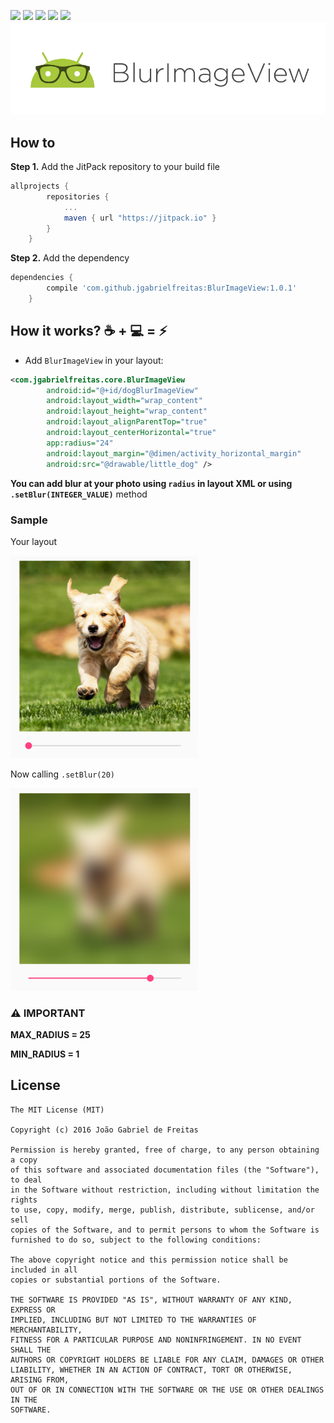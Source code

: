 [![](https://jitpack.io/v/jgabrielfreitas/DataControllerDemo.svg)](https://jitpack.io/#jgabrielfreitas/DataControllerDemo) [![](https://img.shields.io/badge/Language%20-Java-4682b4.svg)](https://jitpack.io/#jgabrielfreitas/DataControllerDemo)
[![](https://img.shields.io/apm/l/vim-mode.svg?maxAge=2592000)]()
[![](https://img.shields.io/badge/API-%2B%2017-lightgrey.svg)]()
[![](https://img.shields.io/badge/Android-4.2-green.svg)]()
![InjectLayout](imgs/BlurImageView-header.png)

## How to
**Step 1.** Add the JitPack repository to your build file
```gradle
allprojects {
		repositories {
			...
			maven { url "https://jitpack.io" }
		}
	}
```

**Step 2.** Add the dependency
```gradle
dependencies {
		compile 'com.github.jgabrielfreitas:BlurImageView:1.0.1'
	}
```

## How it works? :coffee: + :computer: = :zap:

+ Add `BlurImageView` in your layout:
```xml
<com.jgabrielfreitas.core.BlurImageView
        android:id="@+id/dogBlurImageView"
        android:layout_width="wrap_content"
        android:layout_height="wrap_content"
        android:layout_alignParentTop="true"
        android:layout_centerHorizontal="true"
        app:radius="24"
        android:layout_margin="@dimen/activity_horizontal_margin"
        android:src="@drawable/little_dog" />
```

**You can add blur at your photo using `radius` in layout XML or using  `.setBlur(INTEGER_VALUE)`** method 

### Sample

Your layout

<img src="imgs/example_1.png" width="300">

Now calling `.setBlur(20)`

<img src="imgs/example_2.png" width="300">


### :warning: IMPORTANT
**MAX_RADIUS = 25**

**MIN_RADIUS = 1**

## License
```
The MIT License (MIT)

Copyright (c) 2016 João Gabriel de Freitas

Permission is hereby granted, free of charge, to any person obtaining a copy
of this software and associated documentation files (the "Software"), to deal
in the Software without restriction, including without limitation the rights
to use, copy, modify, merge, publish, distribute, sublicense, and/or sell
copies of the Software, and to permit persons to whom the Software is
furnished to do so, subject to the following conditions:

The above copyright notice and this permission notice shall be included in all
copies or substantial portions of the Software.

THE SOFTWARE IS PROVIDED "AS IS", WITHOUT WARRANTY OF ANY KIND, EXPRESS OR
IMPLIED, INCLUDING BUT NOT LIMITED TO THE WARRANTIES OF MERCHANTABILITY,
FITNESS FOR A PARTICULAR PURPOSE AND NONINFRINGEMENT. IN NO EVENT SHALL THE
AUTHORS OR COPYRIGHT HOLDERS BE LIABLE FOR ANY CLAIM, DAMAGES OR OTHER
LIABILITY, WHETHER IN AN ACTION OF CONTRACT, TORT OR OTHERWISE, ARISING FROM,
OUT OF OR IN CONNECTION WITH THE SOFTWARE OR THE USE OR OTHER DEALINGS IN THE
SOFTWARE.

```

